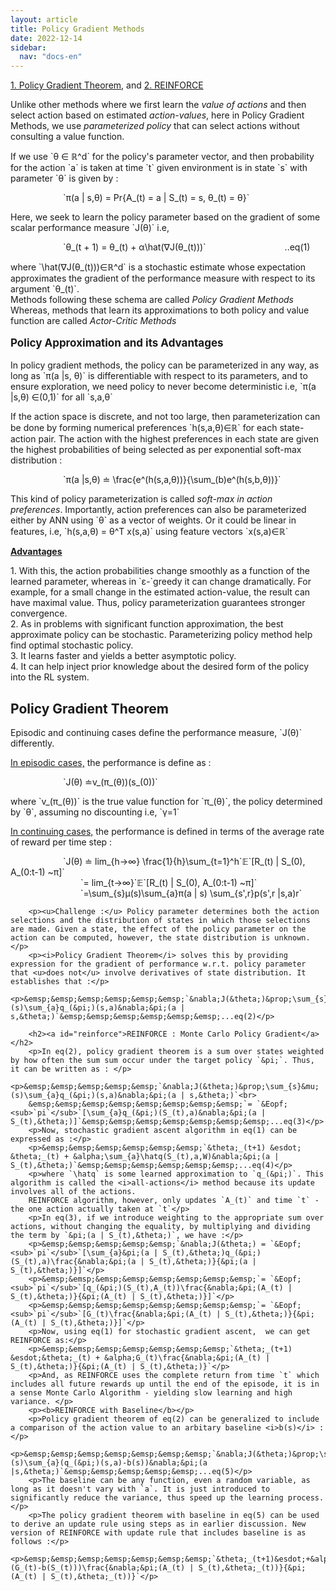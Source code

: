 ```yaml
---
layout: article
title: Policy Gradient Methods
date: 2022-12-14
sidebar:
  nav: "docs-en"
---
```



<html>


<!--- Adding Google Analytics -->
<!-- Global site tag (gtag.js) - Google Analytics -->
<script async src="https://www.googletagmanager.com/gtag/js?id=UA-154990580-2"></script>
<script>
  window.dataLayer = window.dataLayer || [];
  function gtag(){dataLayer.push(arguments);}
  gtag('js', new Date());

  gtag('config', 'UA-154990580-2');
</script>
<!-- End of Google Analytics Code -->
<!-- Adding MathJAX -->
<script src="https://polyfill.io/v3/polyfill.min.js?features=es6"></script>
  <script id="MathJax-script" async
          src="https://cdn.jsdelivr.net/npm/mathjax@3/es5/tex-mml-chtml.js">
  </script>
  <script async="true" src="https://cdn.jsdelivr.net/npm/mathjax@2/MathJax.js?config=AM_CHTML"> </script>
<!-- End of MathJAX -->



<body>
		<a href="pgrad.html#pgt">1. Policy Gradient Theorem</a>, and <a href="pgrad.html#reinforce">2. REINFORCE</a>
        <p>Unlike other methods where we first learn the <i>value of actions</i> and then select action based on estimated <i>action-values</i>, here in Policy Gradient Methods, we use <i>parameterized policy</i> that can select actions without consulting a value function.</p>
        <p>If we use `&theta; &isin; &Ropf;^d` for the policy's parameter vector, and then probability for the action `a` is taken at time `t` given environment is in state `s` with parameter `&theta;` is given by :</p>
        <p>&emsp;&emsp;&emsp;&emsp;&emsp;&emsp;`&pi;(a | s,&theta;) = Pr{A_(t) = a | S_(t) = s, &theta;_(t) = &theta;}`</p>
        <p>Here, we seek to learn the policy parameter based on the gradient of some scalar performance measure `J(&theta;)` i.e, </p>
        <p>&emsp;&emsp;&emsp;&emsp;&emsp;&emsp;`&theta;_(t + 1) = &theta;_(t) + &alpha;\hat(&nabla;J(&theta;_(t)))`&emsp;&emsp;&emsp;&emsp;&emsp;&emsp;&emsp;&emsp;&emsp;..eq(1)</p>
        <p>where `\hat(&nabla;J(&theta;_(t)))&isin;&Ropf;^d` is a stochastic estimate whose expectation approximates the gradient of the performance measure with respect to its argument `&theta;_(t)`.<br>
        Methods following these schema are called <i>Policy Gradient Methods</i><br>
        Whereas, methods that learn its approximations to both policy and value function are called <i>Actor-Critic Methods</i></p>
        <p style="font-size: 17px;"><b>Policy Approximation and its Advantages </b></p>
        <p>In policy gradient methods, the policy can be parameterized in any way, as long as `&pi;(a |s, &theta;)` is differentiable with respect to its parameters, and to ensure exploration, we need policy to never become deterministic i.e, `&pi;(a |s,&theta;) &isin;(0,1)` for all `s,a,&theta;`</p>
        <p>If the action space is discrete, and not too large, then parameterization can be done by forming numerical preferences `h(s,a,&theta;)&isin;&Ropf;` for each state-action pair. The action with the highest preferences in each state are given the highest probabilities of being selected as per exponential soft-max distribution :</p>
        <p>&emsp;&emsp;&emsp;&emsp;&emsp;&emsp;`&pi;(a |s,&theta;) &esdot; \frac{e^(h(s,a,&theta;))}{\sum_(b)e^(h(s,b,&theta;))}`</p>
		<p>This kind of policy parameterization is called <i>soft-max in action preferences</i>. Importantly, action preferences can also be parameterized either by ANN using `&theta;` as a vector of weights. Or it could be linear in features, i.e, `h(s,a,&theta;) = &theta;^T x(s,a)` using feature vectors `x(s,a)&isin;&Ropf;`</p>
		<p><u><b>Advantages</b></u></p>
		<p>1. With this, the action probabilities change smoothly as a function of the learned parameter, whereas in `&epsilon;-`greedy it can change dramatically. For example, for a small change in the estimated action-value, the result can have maximal value. Thus, policy parameterization guarantees stronger convergence.<br>
			2. As in problems with significant function approximation, the best approximate policy can be stochastic. Parameterizing policy method help find optimal stochastic policy.<br>
			3. It learns faster and yields a better asymptotic policy.<br>
			4. It can help inject prior knowledge about the desired form of the policy into the RL system.
		</p>
		<h2><a id="pgt">Policy Gradient Theorem</a></h2>
		<p>Episodic and continuing cases define the performance measure, `J(&theta;)` differently.</p>
		<p><u>In episodic cases,</u> the performance is define as :</p>
		<p>&emsp;&emsp;&emsp;&emsp;&emsp;&emsp;`J(&theta;) &esdot;v_(&pi;_(&theta;))(s_(0))`</p>
		<p>where `v_(&pi;_(&theta;))` is the true value function for `&pi;_(&theta;)`, the policy determined by `&theta;`, assuming no discounting i.e, `&gamma;=1`</p>
		<p><u>In continuing cases,</u> the performance is defined in terms of the average rate of reward per time step :</p>
		<p>&emsp;&emsp;&emsp;&emsp;&emsp;&emsp;`J(&theta;) &esdot; lim_{h&rarr;&infin;} \frac{1}{h}\sum_{t=1}^h`&Eopf;`[R_(t) | S_(0), A_(0:t-1) ~&pi;]`<br>
		&emsp;&emsp;&emsp;&emsp;&emsp;&emsp;&emsp;&emsp;`= lim_{t&rarr;&infin;}`&Eopf;`[R_(t) | S_(0), A_(0:t-1) ~&pi;]`<br>
		&emsp;&emsp;&emsp;&emsp;&emsp;&emsp;&emsp;&emsp;`=\sum_{s}&mu;(s)\sum_{a}&pi;(a | s) \sum_{s',r}p(s',r |s,a)r`
		</p>

		<p><u>Challenge :</u> Policy parameter determines both the action selections and the distribution of states in which those selections are made. Given a state, the effect of the policy parameter on the action can be computed, however, the state distribution is unknown.</p>
		<p><i>Policy Gradient Theorem</i> solves this by providing expression for the gradient of performance w.r.t. policy parameter that <u>does not</u> involve derivatives of state distribution. It establishes that :</p>
		<p>&emsp;&emsp;&emsp;&emsp;&emsp;&emsp;`&nabla;J(&theta;)&prop;\sum_{s}&mu;(s)\sum_{a}q_(&pi;)(s,a)&nabla;&pi;(a | s,&theta;)`&emsp;&emsp;&emsp;&emsp;&emsp;&emsp;...eq(2)</p>

		<h2><a id="reinforce">REINFORCE : Monte Carlo Policy Gradient</a></h2>
		<p>In eq(2), policy gradient theorem is a sum over states weighted by how often the sum sum occur under the target policy `&pi;`. Thus, it can be written as : </p>
		<p>&emsp;&emsp;&emsp;&emsp;&emsp;`&nabla;J(&theta;)&prop;\sum_{s}&mu;(s)\sum_{a}q_(&pi;)(s,a)&nabla;&pi;(a | s,&theta;)`<br>
		&emsp;&emsp;&emsp;&emsp;&emsp;&emsp;&emsp;&emsp;`= `&Eopf;<sub>`pi`</sub>`[\sum_{a}q_(&pi;)(S_(t),a)&nabla;&pi;(a | S_(t),&theta;)]`&emsp;&emsp;&emsp;&emsp;&emsp;&emsp;&emsp;...eq(3)</p>
		<p>Now, stochastic gradient ascent algorithm in eq(1) can be expressed as :</p>
		<p>&emsp;&emsp;&emsp;&emsp;&emsp;&emsp;`&theta;_(t+1) &esdot; &theta;_(t) + &alpha;\sum_{a}\hatq(S_(t),a,W)&nabla;&pi;(a | S_(t),&theta;)`&emsp;&emsp;&emsp;&emsp;&emsp;&emsp;...eq(4)</p>
		<p>where `\hatq` is some learned approximation to `q_(&pi;)`. This algorithm is called the <i>all-actions</i> method because its update involves all of the actions.
		REINFORCE algorithm, however, only updates `A_(t)` and time `t` - the one action actually taken at `t`</p>
		<p>In eq(3), if we introduce weighting to the appropriate sum over actions, without changing the equality, by multiplying and dividing the term by `&pi;(a | S_(t),&theta;)`, we have :</p>
		<p>&emsp;&emsp;&emsp;&emsp;&emsp;`&nabla;J(&theta;) = `&Eopf;<sub>`pi`</sub>`[\sum_{a}&pi;(a | S_(t),&theta;)q_(&pi;)(S_(t),a)\frac{&nabla;&pi;(a | S_(t),&theta;)}{&pi;(a | S_(t),&theta;)}]`</p>
		<p>&emsp;&emsp;&emsp;&emsp;&emsp;&emsp;&emsp;&emsp;`= `&Eopf;<sub>`pi`</sub>`[q_(&pi;)(S_(t),A_(t))\frac{&nabla;&pi;(A_(t) | S_(t),&theta;)}{&pi;(A_(t) | S_(t),&theta;)}]`</p>
		<p>&emsp;&emsp;&emsp;&emsp;&emsp;&emsp;&emsp;&emsp;`= `&Eopf;<sub>`pi`</sub>`[G_(t)\frac{&nabla;&pi;(A_(t) | S_(t),&theta;)}{&pi;(A_(t) | S_(t),&theta;)}]`</p>
		<p>Now, using eq(1) for stochastic gradient ascent,  we can get REINFORCE as:</p>
		<p>&emsp;&emsp;&emsp;&emsp;&emsp;&emsp;&emsp;`&theta;_(t+1) &esdot;&theta;_(t) + &alpha;G_(t)\frac{&nabla;&pi;(A_(t) | S_(t),&theta;)}{&pi;(A_(t) | S_(t),&theta;)}`</p>
		<p>And, as REINFORCE uses the complete return from time `t` which includes all future rewards up until the end of the episode, it is in a sense Monte Carlo Algorithm - yielding slow learning and high variance. </p>
		<p><b>REINFORCE with Baseline</b></p>
		<p>Policy gradient theorem of eq(2) can be generalized to include a comparison of the action value to an arbitary baseline <i>b(s)</i> :</p>
		<p>&emsp;&emsp;&emsp;&emsp;&emsp;&emsp;&emsp;`&nabla;J(&theta;)&prop;\sum_{s}&mu;(s)\sum_{a}(q_(&pi;)(s,a)-b(s))&nabla;&pi;(a |s,&theta;)`&emsp;&emsp;&emsp;&emsp;&emsp;...eq(5)</p>
		<p>The baseline can be any function, even a random variable, as long as it doesn't vary with `a`. It is just introduced to significantly reduce the variance, thus speed up the learning process.</p>
		<p>The policy gradient theorem with baseline in eq(5) can be used to derive an update rule using steps as in earlier discussion. New version of REINFORCE with update rule that includes baseline is as follows :</p>
		<p>&emsp;&emsp;&emsp;&emsp;&emsp;&emsp;&emsp;`&theta;_(t+1)&esdot;+&alpha;(G_(t)-b(S_(t)))\frac{&nabla;&pi;(A_(t) | S_(t),&theta;_(t))}{&pi;(A_(t) | S_(t),&theta;_(t))}`</p>



</body>
</html>
